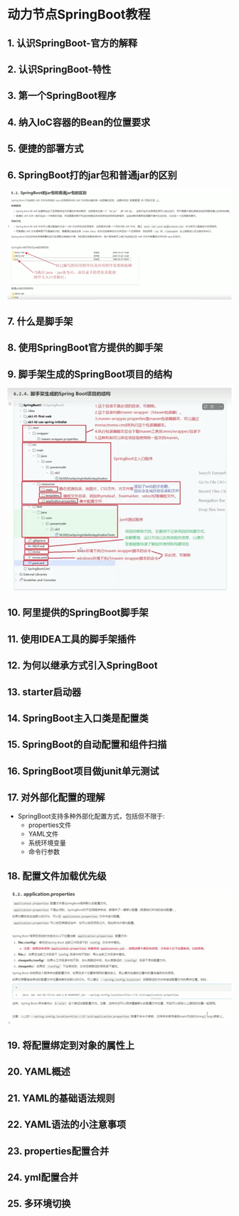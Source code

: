 # 动力节点SpringBoot教程

## 1. 认识SpringBoot-官方的解释

## 2. 认识SpringBoot-特性

## 3. 第一个SpringBoot程序

## 4. 纳入IoC容器的Bean的位置要求

## 5. 便捷的部署方式

## 6. SpringBoot打的jar包和普通jar的区别

![img.png](images/006_diff_springboot_normal_jar.png)

## 7. 什么是脚手架

## 8. 使用SpringBoot官方提供的脚手架

## 9. 脚手架生成的SpringBoot项目的结构

![img.png](images/009_springboot_scaffold_file_structure.png)

## 10. 阿里提供的SpringBoot脚手架

## 11. 使用IDEA工具的脚手架插件

## 12. 为何以继承方式引入SpringBoot

## 13. starter启动器

## 14. SpringBoot主入口类是配置类

## 15. SpringBoot的自动配置和组件扫描

## 16. SpringBoot项目做junit单元测试

## 17. 对外部化配置的理解

* SpringBoot支持多种外部化配置方式，包括但不限于:
    - properties文件
    - YAML文件
    - 系统环境变量
    - 命令行参数

## 18. 配置文件加载优先级

![img.png](images/018_config_load_order.png)

## 19. 将配置绑定到对象的属性上

## 20. YAML概述

## 21. YAML的基础语法规则

## 22. YAML语法的小注意事项

## 23. properties配置合并

## 24. yml配置合并

## 25. 多环境切换



